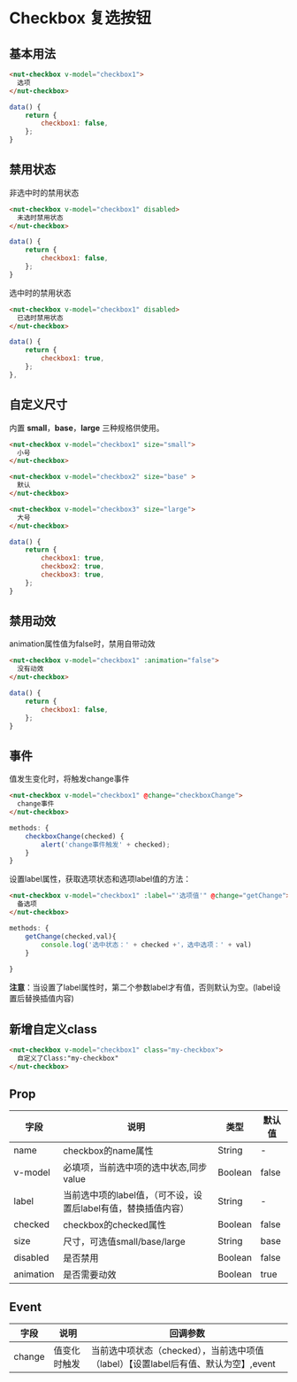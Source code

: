 # Checkbox 复选按钮

## 基本用法

```html
<nut-checkbox v-model="checkbox1">
  选项
</nut-checkbox>
```

```javascript
data() {
    return {
      	checkbox1: false,
    };
}
```
## 禁用状态

非选中时的禁用状态

```html
<nut-checkbox v-model="checkbox1" disabled>
  未选时禁用状态
</nut-checkbox>
```

```javascript
data() {
    return {
      	checkbox1: false,
    };
}
```

选中时的禁用状态

```html
<nut-checkbox v-model="checkbox1" disabled>
  已选时禁用状态
</nut-checkbox>
```

```javascript
data() {
    return {
      	checkbox1: true,
    };
},
```

## 自定义尺寸

内置 **small**，**base**，**large** 三种规格供使用。

```html
<nut-checkbox v-model="checkbox1" size="small">
  小号
</nut-checkbox>

<nut-checkbox v-model="checkbox2" size="base" >
  默认
</nut-checkbox>

<nut-checkbox v-model="checkbox3" size="large">
  大号
</nut-checkbox>
```

```javascript
data() {
    return {
      	checkbox1: true,
      	checkbox2: true,
      	checkbox3: true,
    };
}

```

## 禁用动效

animation属性值为false时，禁用自带动效

```html
<nut-checkbox v-model="checkbox1" :animation="false">
  没有动效
</nut-checkbox>
```

```javascript
data() {
    return {
      	checkbox1: false,
    };
}
```

## 事件

值发生变化时，将触发change事件

```html
<nut-checkbox v-model="checkbox1" @change="checkboxChange">
  change事件
</nut-checkbox>
```

```javascript
methods: {
	checkboxChange(checked) {
        alert('change事件触发' + checked);
	}  
}
```

设置label属性，获取选项状态和选项label值的方法：

```html
<nut-checkbox v-model="checkbox1" :label="'选项值'" @change="getChange">
  备选项
</nut-checkbox>
```

```javascript
methods: {
    getChange(checked,val){
        console.log('选中状态：' + checked +'，选中选项：' + val) 
    }
    
}
```

**注意**：当设置了label属性时，第二个参数label才有值，否则默认为空。(label设置后替换插值内容)


## 新增自定义class
```html
<nut-checkbox v-model="checkbox1" class="my-checkbox">
  自定义了Class:"my-checkbox"
</nut-checkbox>
```

## Prop

| 字段 | 说明 | 类型 | 默认值
|----- | ----- | ----- | ----- 
| name | checkbox的name属性 | String | -
| v-model | 必填项，当前选中项的选中状态,同步value | Boolean | false
| label | 当前选中项的label值，（可不设，设置后label有值，替换插值内容） | String | -
| checked | checkbox的checked属性 | Boolean | false
| size | 尺寸，可选值small/base/large | String | base
| disabled | 是否禁用 | Boolean | false
| animation | 是否需要动效 | Boolean | true


## Event

| 字段 | 说明 | 回调参数 
|----- | ----- | ----- 
| change | 值变化时触发 | 当前选中项状态（checked），当前选中项值（label）【设置label后有值、默认为空】,event
